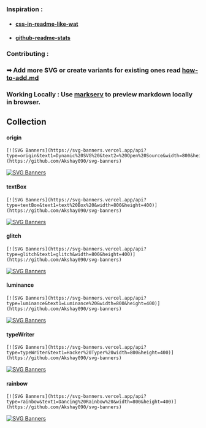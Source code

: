 ### Inspiration : 
- #### [css-in-readme-like-wat](https://github.com/sindresorhus/css-in-readme-like-wat)
- #### [github-readme-stats](https://github.com/anuraghazra/github-readme-stats)

### Contributing :
### ➡ Add more SVG or create variants for existing ones read [how-to-add.md](https://github.com/Akshay090/svg-banners/blob/master/how-to-add.md)

### Working Locally : Use [markserv](https://github.com/markserv/markserv) to preview markdown locally in browser.

##  Collection 

####  origin 

```
[![SVG Banners](https://svg-banners.vercel.app/api?type=origin&text1=Dynamic%20SVG%20&text2=%20Open%20Source&width=800&height=400)](https://github.com/Akshay090/svg-banners)
```
[![SVG Banners](https://svg-banners.vercel.app/api?type=origin&text1=Dynamic%20SVG%20&text2=%20Open%20Source&width=800&height=400)](https://github.com/Akshay090/svg-banners)

####  textBox

```
[![SVG Banners](https://svg-banners.vercel.app/api?type=textBox&text1=text%20Box%20&width=800&height=400)](https://github.com/Akshay090/svg-banners)
```
[![SVG Banners](https://svg-banners.vercel.app/api?type=textBox&text1=text%20Box%20&width=800&height=400)](https://github.com/Akshay090/svg-banners)


####  glitch

```
[![SVG Banners](https://svg-banners.vercel.app/api?type=glitch&text1=glitch&width=800&height=400)](https://github.com/Akshay090/svg-banners)
```
[![SVG Banners](https://svg-banners.vercel.app/api?type=glitch&text1=glitch&width=800&height=400)](https://github.com/Akshay090/svg-banners)

#### luminance

```
[![SVG Banners](https://svg-banners.vercel.app/api?type=luminance&text1=Luminance%20&width=800&height=400)](https://github.com/Akshay090/svg-banners)
```
[![SVG Banners](https://svg-banners.vercel.app/api?type=luminance&text1=Luminance%20&width=800&height=400)](https://github.com/Akshay090/svg-banners)


#### typeWriter

```
[![SVG Banners](https://svg-banners.vercel.app/api?type=typeWriter&text1=Hacker%20Typer%20width=800&height=400)](https://github.com/Akshay090/svg-banners)
```
[![SVG Banners](https://svg-banners.vercel.app/api?type=typeWriter&text1=Hacker%20Typer%20&width=800&height=400)](https://github.com/Akshay090/svg-banners)


#### rainbow

```
[![SVG Banners](https://svg-banners.vercel.app/api?type=rainbow&text1=Dancing%20Rainbow%20&width=800&height=400)](https://github.com/Akshay090/svg-banners)
```
[![SVG Banners](https://svg-banners.vercel.app/api?type=rainbow&text1=Dancing%20Rainbow%20&width=800&height=400)](https://github.com/Akshay090/svg-banners)

